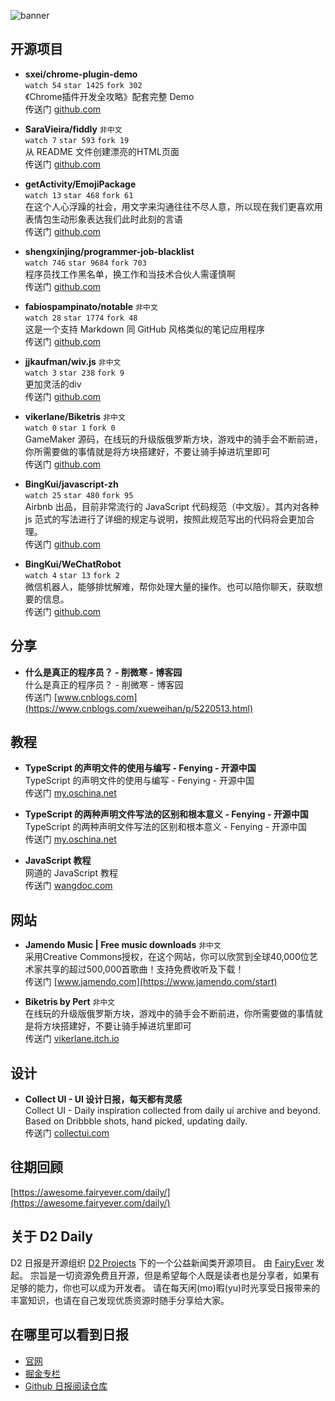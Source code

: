 ![banner](https://raw.githubusercontent.com/d2-projects/d2-daily/master/source/image/banner@2x.png)

## 开源项目

* **sxei/chrome-plugin-demo**   
`watch 54` `star 1425` `fork 302`  
《Chrome插件开发全攻略》配套完整 Demo  
传送门 [github.com](https://github.com/sxei/chrome-plugin-demo)

* **SaraVieira/fiddly** `非中文`  
`watch 7` `star 593` `fork 19`  
从 README 文件创建漂亮的HTML页面  
传送门 [github.com](https://github.com/SaraVieira/fiddly)

* **getActivity/EmojiPackage**   
`watch 13` `star 468` `fork 61`  
在这个人心浮躁的社会，用文字来沟通往往不尽人意，所以现在我们更喜欢用表情包生动形象表达我们此时此刻的言语  
传送门 [github.com](https://github.com/getActivity/EmojiPackage)

* **shengxinjing/programmer-job-blacklist**   
`watch 746` `star 9684` `fork 703`  
程序员找工作黑名单，换工作和当技术合伙人需谨慎啊  
传送门 [github.com](https://github.com/shengxinjing/programmer-job-blacklist)

* **fabiospampinato/notable** `非中文`  
`watch 28` `star 1774` `fork 48`  
这是一个支持 Markdown 同 GitHub 风格类似的笔记应用程序  
传送门 [github.com](https://github.com/fabiospampinato/notable)

* **jjkaufman/wiv.js** `非中文`  
`watch 3` `star 238` `fork 9`  
更加灵活的div  
传送门 [github.com](https://github.com/jjkaufman/wiv.js)

* **vikerlane/Biketris** `非中文`  
`watch 0` `star 1` `fork 0`  
GameMaker 源码，在线玩的升级版俄罗斯方块，游戏中的骑手会不断前进，你所需要做的事情就是将方块搭建好，不要让骑手掉进坑里即可  
传送门 [github.com](https://github.com/vikerlane/Biketris)

* **BingKui/javascript-zh**   
`watch 25` `star 480` `fork 95`  
Airbnb 出品，目前非常流行的 JavaScript 代码规范（中文版）。其内对各种 js 范式的写法进行了详细的规定与说明，按照此规范写出的代码将会更加合理。  
传送门 [github.com](https://github.com/BingKui/javascript-zh)

* **BingKui/WeChatRobot**   
`watch 4` `star 13` `fork 2`  
微信机器人，能够排忧解难，帮你处理大量的操作。也可以陪你聊天，获取想要的信息。  
传送门 [github.com](https://github.com/BingKui/WeChatRobot)

## 分享

* **什么是真正的程序员？ - 削微寒 - 博客园**   
什么是真正的程序员？ - 削微寒 - 博客园  
传送门 [www.cnblogs.com](https://www.cnblogs.com/xueweihan/p/5220513.html)

## 教程

* **TypeScript 的声明文件的使用与编写 - Fenying - 开源中国**   
TypeScript 的声明文件的使用与编写 - Fenying - 开源中国  
传送门 [my.oschina.net](https://my.oschina.net/fenying/blog/748805)

* **TypeScript 的两种声明文件写法的区别和根本意义 - Fenying - 开源中国**   
TypeScript 的两种声明文件写法的区别和根本意义 - Fenying - 开源中国  
传送门 [my.oschina.net](https://my.oschina.net/fenying/blog/747184)

* **JavaScript 教程**   
网道的 JavaScript 教程  
传送门 [wangdoc.com](http://wangdoc.com/javascript/)

## 网站

* **Jamendo Music | Free music downloads** `非中文`  
采用Creative Commons授权，在这个网站，你可以欣赏到全球40,000位艺术家共享的超过500,000首歌曲！支持免费收听及下载！  
传送门 [www.jamendo.com](https://www.jamendo.com/start)

* **Biketris by Pert** `非中文`  
在线玩的升级版俄罗斯方块，游戏中的骑手会不断前进，你所需要做的事情就是将方块搭建好，不要让骑手掉进坑里即可  
传送门 [vikerlane.itch.io](https://vikerlane.itch.io/biketris)

## 设计

* **Collect UI - UI 设计日报，每天都有灵感**   
Collect UI - Daily inspiration collected from daily ui archive and beyond. Based on Dribbble shots, hand picked, updating daily.  
传送门 [collectui.com](http://collectui.com/)

## 往期回顾

[https://awesome.fairyever.com/daily/](https://awesome.fairyever.com/daily/)

## 关于 D2 Daily

D2 日报是开源组织 [D2 Projects](https://github.com/d2-projects) 下的一个公益新闻类开源项目。
由 [FairyEver](https://github.com/FairyEver) 发起。
宗旨是一切资源免费且开源，但是希望每个人既是读者也是分享者，如果有足够的能力，你也可以成为开发者。
请在每天闲(mo)暇(yu)时光享受日报带来的丰富知识，也请在自己发现优质资源时随手分享给大家。
## 在哪里可以看到日报

* [官网](https://awesome.fairyever.com/daily/)
* [掘金专栏](https://juejin.im/user/57a48b632e958a006691b946)
* [Github 日报阅读仓库](https://github.com/d2-projects/d2-daily)